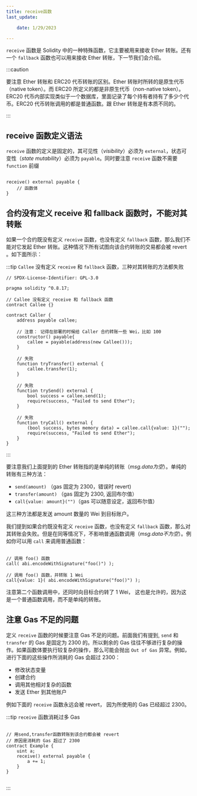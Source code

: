 ```yaml
---
title: receive函数
last_update:

    date: 1/29/2023

---
```


`receive` 函数是 Solidity 中的一种特殊函数，它主要被用来接收 Ether 转账。还有一个 `fallback` 函数也可以用来接收 Ether 转账，下一节我们会介绍。

:::caution 

要注意 Ether 转账和 ERC20 代币转账的区别。Ether 转账时所转的是原生代币（native token）。而 ERC20 所定义的都是非原生代币（non-native token）。ERC20 代币内部实现类似于一个数据库，里面记录了每个持有者持有了多少个代币。ERC20 代币转账调用的都是普通函数。跟 Ether 转账是有本质不同的。

:::

## receive 函数定义语法

`receive` 函数的定义是固定的，其可见性（*visibility*）必须为 `external`，状态可变性（*state mutability*）必须为 `payable`。同时要注意 `receive` 函数不需要 `function` 前缀

```solidity

receive() external payable {
    // 函数体
}

```

## 合约没有定义 receive 和 fallback 函数时，不能对其转账

如果一个合约既没有定义 `receive` 函数，也没有定义 `fallback` 函数，那么我们不能对它发起 Ether 转账。这种情况下所有试图向该合约转账的交易都会被 revert 。如下面所示：


:::tip `Callee` 没有定义 `receive` 和 `fallback` 函数，三种对其转账的方法都失败

```solidity
// SPDX-License-Identifier: GPL-3.0

pragma solidity ^0.8.17;

// Callee 没有定义 receive 和 fallback 函数
contract Callee {}

contract Caller {
    address payable callee;

    // 注意： 记得在部署的时候给 Caller 合约转账一些 Wei，比如 100
    constructor() payable{
        callee = payable(address(new Callee()));
    }

    // 失败
    function tryTransfer() external {
        callee.transfer(1);
    }

    // 失败
    function trySend() external {
        bool success = callee.send(1);
        require(success, "Failed to send Ether");
    }

    // 失败
    function tryCall() external {
        (bool success, bytes memory data) = callee.call{value: 1}("");
        require(success, "Failed to send Ether");
    }
}

```

:::

要注意我们上面提到的 Ether 转账指的是单纯的转账（*msg.data为空*）。单纯的转账有三种方法：

- `send(amount)` （gas 固定为 2300，错误时 revert)
- `transfer(amount)` （gas 固定为 2300, 返回布尔值） 
- `call{value: amount}("")`（gas 可以随意设定，返回布尔值）

这三种方法都是发送 amount 数量的 Wei 到目标账户。

我们提到如果合约既没有定义 `receive` 函数，也没有定义 `fallback` 函数，那么对其转账会失败。但是在同等情况下，不影响普通函数调用（*msg.data不为空*）。例如你可以用 `call` 来调用普通函数：

```solidity

// 调用 foo() 函数 
call( abi.encodeWithSignature("foo()") );

// 调用 foo() 函数，并转账 1 Wei 
call{value: 1}( abi.encodeWithSignature("foo()") );

```

注意第二个函数调用中，还同时向目标合约转了 1 Wei， 这也是允许的，因为这是一个普通函数调用，而不是单纯的转账。

## 注意 Gas 不足的问题

定义 `receive` 函数的时候要注意 Gas 不足的问题。前面我们有提到, `send` 和 `transfer` 的 Gas 是固定为 2300 的。所以剩余的 Gas 往往不够进行复杂的操作。如果函数体要执行较复杂的操作，那么可能会抛出 `Out of Gas` 异常。例如，进行下面的这些操作所消耗的 Gas 会超过 2300：

- 修改状态变量
- 创建合约
- 调用其他相对复杂的函数
- 发送 Ether 到其他账户

例如下面的 `receive` 函数永远会被 revert， 因为所使用的 Gas 已经超过 2300。

:::tip `receive` 函数消耗过多 Gas

```solidity

// 用send,transfer函数转账到该合约都会被 revert
// 原因是消耗的 Gas 超过了 2300
contract Example {
    uint a;
    receive() external payable {
        a += 1;
    }
}


```

:::